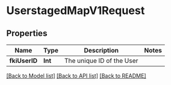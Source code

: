 # UserstagedMapV1Request

## Properties
Name | Type | Description | Notes
------------ | ------------- | ------------- | -------------
**fkiUserID** | **Int** | The unique ID of the User | 

[[Back to Model list]](../README.md#documentation-for-models) [[Back to API list]](../README.md#documentation-for-api-endpoints) [[Back to README]](../README.md)


